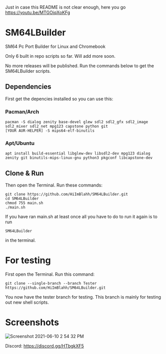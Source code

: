 Just in case this README is not clear enough, here you go https://youtu.be/MTGOiqXoKFg

# SM64LBuilder
SM64 Pc Port Builder for Linux and Chromebook

Only 6 built in repo scripts so far. Will add more soon.

No more releases will be published. Run the commands below to get the SM64LBuilder scripts.

## Dependencies

First get the depencies installed so you can use this:

### Pacman/Arch
```
pacman -S dialog zenity base-devel glew sdl2 sdl2_gfx sdl2_image sdl2_mixer sdl2_net mpg123 capstone python git
[YOUR AUR-HELPER] -S mips64-elf-binutils
```
### Apt/Ubuntu
```
apt install build-essential libglew-dev libsdl2-dev mpg123 dialog zenity git binutils-mips-linux-gnu python3 pkgconf libcapstone-dev
```

## Clone & Run

Then open the Terminal. Run these commands:
```
git clone https://github.com/HiImBlahh/SM64LBuilder.git
cd SM64LBuilder
chmod 755 main.sh
./main.sh
```
If you have ran main.sh at least once all you have to do to run it again is to run
```
SM64LBuilder
```
in the terminal.

# For testing
First open the Terminal. Run this command:
```
git clone --single-branch --branch Tester https://github.com/HiImBlahh/SM64LBuilder.git
```
You now have the tester branch for testing. This branch is mainly for testing out new shell scripts.

# Screenshots


![Screenshot 2021-06-10 2 54 32 PM](https://user-images.githubusercontent.com/78574005/121602274-e9b72400-c9fb-11eb-80e7-bb1fc4964a55.png)

Discord: https://discord.gg/HTbgkXF5
